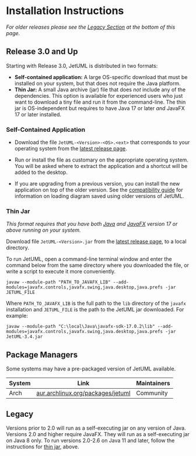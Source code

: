 # Installation Instructions

*For older releases please see the [Legacy Section](#legacy) at the bottom of this page.*

## Release 3.0 and Up

Starting with Release 3.0, JetUML is distributed in two formats:

* **Self-contained application:** A large OS-specific download that must be installed on your system, but that does not require the Java platform.
* **Thin Jar:** A small Java archive (jar) file that does _not_ include any of the dependencies. This option is available for experienced users who just want to download a tiny file and run it from the command-line. The thin jar is OS-independent but requires to have Java 17 or later *and* JavaFX 17 or later installed. 

### Self-Contained Application

* Download the file `JetUML-<Version>-<OS>.<ext>` that corresponds to your operating system from the [latest release page](https://github.com/prmr/JetUML/releases).

* Run or install the file as customary on the appropriate operating system. You will be asked where to extract the application and a shortcut will be added to the desktop. 

* If you are upgrading from a previous version, you can install the new application on top of the older version. See the [compatibility guide](compatibility) for information on loading diagram saved using older versions of JetUML.

### Thin Jar

*This format requires that you have both [Java](https://openjdk.java.net/) and [JavaFX](https://openjfx.io/) version 17 or above running on your system.* 

Download file `JetUML-<Version>.jar` from the [latest release page](https://github.com/prmr/JetUML/releases), to a local directory. 

To run JetUML, open a command-line terminal window and enter the command below from the same directory where you downloaded the file, or write a script to execute it more conveniently.

```shell
javaw --module-path "PATH_TO_JAVAFX_LIB" --add-modules=javafx.controls,javafx.swing,java.desktop,java.prefs -jar JETUML_FILE
```

Where `PATH_TO_JAVAFX_LIB` is the full path to the `lib` directory of the `javafx` installation and `JETUML_FILE` is the path to the JetUML jar downloaded. For example:

```shell
javaw --module-path "C:\local\Java\javafx-sdk-17.0.2\lib" --add-modules=javafx.controls,javafx.swing,java.desktop,java.prefs -jar JetUML-3.4.jar
```

## Package Managers

Some systems may have a pre-packaged version of JetUML available.

| System | Link | Maintainers |
|--------|------|-------------|
| Arch   | [aur.archlinux.org/packages/jetuml](https://aur.archlinux.org/packages/jetuml) | Community   |

## Legacy

Versions prior to 2.0 will run as a self-executing jar on any version of Java. Versions 2.0 and higher require JavaFX. They will run as a self-executing jar on Java 8 only. To run versions 2.0-2.6 on Java 11 and later, follow the instructions for [thin jar](#thin-jar), above.
